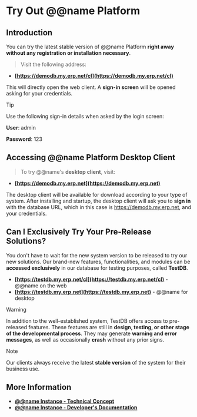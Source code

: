 # Try Out @@name Platform

## Introduction

You can try the latest stable version of @@name Platform **right away without any registration or installation necessary**. 

> Visit the following address:  

* **[https://demodb.my.erp.net/cl](https://demodb.my.erp.net/cl)**  

This will directly open the web client. 
A **sign-in screen** will be opened asking for your credentials.  

> [!TIP]  
> 
> Use the following sign-in details when asked by the login screen:  
> 
> **User**: admin  
> 
> **Password**: 123  

## Accessing @@name Platform Desktop Client

> To try @@name's **desktop client**, visit:  
> 
* **[https://demodb.my.erp.net](https://demodb.my.erp.net)**  

The desktop client will be available for download according to your type of system. 
After installing and startup, the desktop client will ask you to **sign in** with the database URL, which in this case is https://demodb.my.erp.net, and your credentials.  

## Can I Exclusively Try Your Pre-Release Solutions?

You don't have to wait for the new system version to be released to try our new solutions. 
Our brand-new features, functionalities, and modules can be **accessed exclusively** in our database for testing purposes, called **TestDB**.  

* **[https://testdb.my.erp.net/cl](https://testdb.my.erp.net/cl)** - @@name on the web
* **[https://testdb.my.erp.net](https://testdb.my.erp.net)** - @@name for desktop

> [!Warning]  
> 
> In addition to the well-established system, TestDB offers access to pre-released features. 
> These features are still in **design, testing, or other stage of the developmental process**. 
> They may generate **warning and error messages**, as well as occasionally **crash** without any prior signs.  

> [!Note]  
> 
> Our clients always receive the latest **stable version** of the system for their business use. 

## More Information

* **[@@name Instance - Technical Concept](https://docs.erp.net/tech/concepts/erp-instances.html)** 
* **[@@name Instance - Developer's Documentation](https://docs.erp.net/dev/topics/erp-instances.html)**

